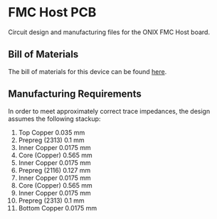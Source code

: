 # FMC Host PCB
Circuit design and manufacturing files for the ONIX FMC Host board.

## Bill of Materials
The bill of materials for this device can be found
[here](https://docs.google.com/spreadsheets/d/1dfK3jICU-dsLt_pm781gltwNn1_-4-RHdhAkIiad6z8/edit?usp=sharing).

## Manufacturing Requirements
In order to meet approximately correct trace impedances, the design assumes the
following stackup:

1. Top Copper 0.035 mm
1. Prepreg (2313) 0.1 mm
1. Inner Copper 0.0175 mm
1. Core (Copper) 0.565 mm
1. Inner Copper 0.0175 mm
1. Prepreg (2116) 0.127 mm
1. Inner Copper 0.0175 mm
1. Core (Copper) 0.565 mm
1. Inner Copper 0.0175 mm
1. Prepreg (2313) 0.1 mm
1. Bottom Copper 0.0175 mm
